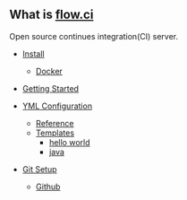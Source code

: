 ## What is [flow.ci](https://github.com/flowci)

Open source continues integration(CI) server.

* [ Install ](#)
    * [ Docker ](./v1.0/install/docker.md)

* [ Getting Started ](./v1.0/start/index.md)

* [ YML Configuration ](#)
    * [ Reference ](./v1.0/yml/reference.md)
    * [ Templates ](./yml_ios.md)
        * [ hello world ](https://github.com/FlowCI/templates/blob/master/helloworld.yaml) 
        * [ java ](https://github.com/FlowCI/templates/blob/master/java.yaml) 

* [ Git Setup ](#)
    * [ Github ](./v1.0/git/github.md)

<!-- * [ User ](#) -->

<!-- * [ Agent ](#) -->

<!-- * [ Credential ](#) -->

<!-- * [ Plugin ](#) -->

